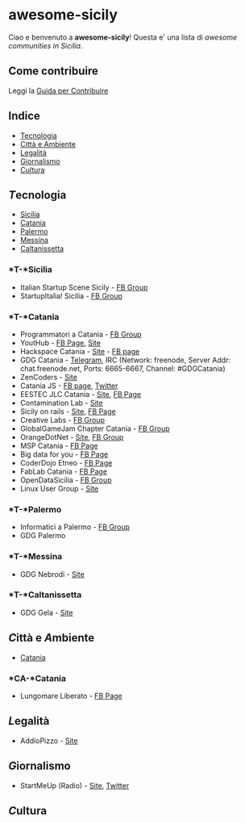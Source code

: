 # awesome-sicily

Ciao e benvenuto a **awesome-sicily**! Questa e' una lista di *awesome communities in Sicilia*.


## Come contribuire
Leggi la [Guida per Contribuire](contributing.md)

## Indice

- [Tecnologia](#tecnologia)
- [Città e Ambiente](#città-e-ambiente)
- [Legalità](#legalità)
- [Giornalismo](#giornalismo)
- [Cultura](#cultura)
 
## *T*ecnologia

- [Sicilia](#t-sicilia)
- [Catania](#t-catania)
- [Palermo](#t-palermo)
- [Messina](#t-messina)
- [Caltanissetta](#t-caltanissetta)
 
### *T-*Sicilia
* Italian Startup Scene Sicily - [FB Group](https://www.facebook.com/groups/italianstartupsicilia/)
* StartupItalia! Sicilia - [FB Group](https://www.facebook.com/groups/startupitaliasicilia/)

### *T-*Catania
* Programmatori a Catania - [FB Group](https://www.facebook.com/groups/programmatoriCatania/)
* YoutHub - [FB Page](https://www.facebook.com/Youthub-Catania-116505148430596), [Site](http://www.youthub.net/)
* Hackspace Catania - [Site](http://www.hackspacecatania.it/) - [FB page](https://www.facebook.com/hackspacecatania/)
* GDG Catania - [Telegram](https://telegram.me/joinchat/BaFZOAjDvuBBFBPAdMogvg), IRC (Network: freenode, Server Addr: chat.freenode.net, Ports: 6665-6667, Channel: #GDGCatania)
* ZenCoders - [Site](http://zencoders.org/)
* Catania JS - [FB page](https://www.facebook.com/CataniaJS/), [Twitter](https://twitter.com/catania_js)
* EESTEC JLC Catania - [Site](http://www.eestec-catania.eu/), [FB Page](https://www.facebook.com/CataniaEESTEC)
* Contamination Lab - [Site](http://clab.unict.it/)
* Sicily on rails - [Site](http://www.sicilyonrails.org/), [FB Page](https://www.facebook.com/SicilyOnRails/)
* Creative Labs - [FB Group](https://www.facebook.com/groups/258359144245651/)
* GlobalGameJam Chapter Catania - [FB Group](https://www.facebook.com/GGJCatania/)
* OrangeDotNet - [Site](http://www.orangedotnet.org/), [FB Group](https://www.facebook.com/groups/orangedotnet/)
* MSP Catania - [FB Page](https://www.facebook.com/MSPUnict/)
* Big data for you - [FB Page](https://www.facebook.com/bigdata4you/)
* CoderDojo Etneo - [FB Page](https://www.facebook.com/CoderDojoEtneo/?fref=ts)
* FabLab Catania - [FB Page](https://www.facebook.com/FABLAB.CATANIA.make.your.idea/?fref=ts)
* OpenDataSicilia - [FB Group](https://www.facebook.com/groups/opendatasicilia/?fref=ts)
* Linux User Group - [Site](http://catania.linux.it/)

### *T-*Palermo
* Informatici a Palermo - [FB Group](https://www.facebook.com/groups/110929722279430/)
* GDG Palermo

### *T-*Messina
* GDG Nebrodi - [Site](http://www.gdgnebrodi.info/)

### *T-*Caltanissetta
* GDG Gela - [Site](http://www.gdggela.org/)

## *C*ittà e *A*mbiente
* [Catania](#ca-catania)

### *CA-*Catania
* Lungomare Liberato - [FB Page](https://www.facebook.com/lungomareliberatocatania/)

## *L*egalità

* AddioPizzo - [Site](www.addiopizzo.org)

## *G*iornalismo
* StartMeUp (Radio) - [Site](http://www.radiostartmeup.it/), [Twitter](https://twitter.com/radiosmu)

## *C*ultura

